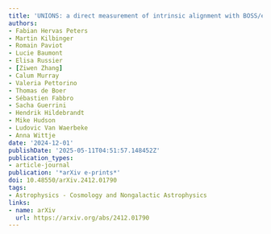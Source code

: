 ```yaml
---
title: 'UNIONS: a direct measurement of intrinsic alignment with BOSS/eBOSS spectroscopy'
authors:
- Fabian Hervas Peters
- Martin Kilbinger
- Romain Paviot
- Lucie Baumont
- Elisa Russier
- [Ziwen Zhang]
- Calum Murray
- Valeria Pettorino
- Thomas de Boer
- Sébastien Fabbro
- Sacha Guerrini
- Hendrik Hildebrandt
- Mike Hudson
- Ludovic Van Waerbeke
- Anna Wittje
date: '2024-12-01'
publishDate: '2025-05-11T04:51:57.148452Z'
publication_types:
- article-journal
publication: '*arXiv e-prints*'
doi: 10.48550/arXiv.2412.01790
tags:
- Astrophysics - Cosmology and Nongalactic Astrophysics
links:
- name: arXiv
  url: https://arxiv.org/abs/2412.01790
---
```

